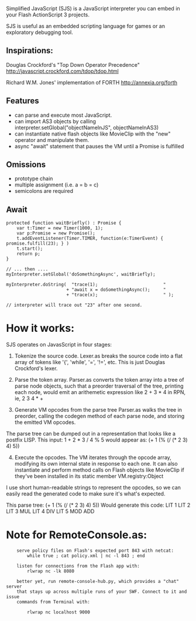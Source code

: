 Simplified JavaScript (SJS) is a JavaScript interpreter you can embed in your Flash ActionScript 3 projects.  

SJS is useful as an embedded scripting language for games or an exploratory debugging tool.

Inspirations: 
----------------
Douglas Crockford's "Top Down Operator Precedence"
http://javascript.crockford.com/tdop/tdop.html

Richard W.M. Jones' implementation of FORTH 
http://annexia.org/forth

Features
--------
* can parse and execute most JavaScript.
* can import AS3 objects by calling interpreter.setGlobal("objectNameInJS", objectNameInAS3)
* can instantiate native flash objects like MovieClip with the "new" operator and manipulate them.
* async "await" statement that pauses the VM until a Promise is fulfilled

Omissions
-----------
* prototype chain
* multiple assignment (i.e. a = b = c)
* semicolons are required

Await
-----------

    protected function waitBriefly() : Promise {
        var t:Timer = new Timer(1000, 1);
        var p:Promise = new Promise();
        t.addEventListener(Timer.TIMER, function(e:TimerEvent) { promise.fulfill(23); } )
        t.start();
        return p;
    }
    
    // ... then ....
    myInterpreter.setGlobal('doSomethingAsync', waitBriefly);
    
    myInterpreter.doString(  "trace(1);                         "
                           + "await x = doSomethingAsync();     "
                           + "trace(x);                         " );

    // interpreter will trace out "23" after one second.
    
    


How it works:
=============

SJS operates on JavasScript in four stages:

1) Tokenize the source code.
  Lexer.as breaks the source code into a flat array of tokens like '{', 'while', '=', '!=', etc.
  This is just Douglas Crockford's lexer.

2) Parse the token array.
  Parser.as converts the token array into a tree of parse node objects, such that a preorder traversal
  of the tree, printing each node, would emit an arithemetic expression like 2 + 3 * 4
  in RPN, ie, 2 3 4 * +
  
3) Generate VM opcodes from the parse tree
  Parser.as walks the tree in preorder, calling the codegen method of each parse node, and storing
  the emitted VM opcodes.
  
  The parse tree can be dumped out in a representation that looks like a postfix LISP.
  This input:
    1 + 2 * 3 / 4 % 5
  would appear as:
    (+ 1 (% (/ (* 2 3) 4) 5))
  
4) Execute the opcodes.
  The VM iterates through the opcode array, modifying its own internal state in response to each one.
  It can also instantiate and perform method calls on Flash objects like MovieClip if they've been
  installed in its static member VM.registry:Object
  
  I use short human-readable strings to represent the opcodes, so we can easily read the generated
  code to make sure it's what's expected.
  
  This parse tree:
    (+ 1 (% (/ (* 2 3) 4) 5))
  Would generate this code:
    LIT 1 LIT 2 LIT 3 MUL LIT 4 DIV LIT 5 MOD ADD




Note for RemoteConsole.as:
===========================
		serve policy files on Flash's expected port 843 with netcat:		
			while true ; cat policy.xml | nc -l 843 ; end
			
		listen for connections from the Flash app with:
			rlwrap nc -lk 8080
		
		better yet, run remote-console-hub.py, which provides a "chat" server 
		that stays up across multiple runs of your SWF. Connect to it and issue
		commands from Terminal with:

			rlwrap nc localhost 9000
		
		
		
		
